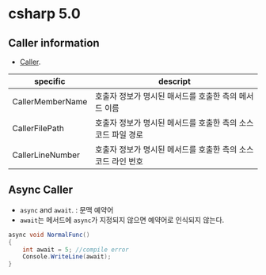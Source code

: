 # csharp 5.0

## Caller information

- [Caller](./CallerEx.cs). 

|specific|descript|
|---|---|
|CallerMemberName|호출자 정보가 명시된 매서드를 호출한 측의 메서드 이름|
|CallerFilePath|호출자 정보가 명시된 메서드를 호출한 측의 소스코드 파일 경로 |
|CallerLineNumber|호출자 정보가 명시된 메서드를 호출한 측의 소스코드 라인 번호 |

## Async Caller

- `async` and `await`. : 문맥 예약어 
- `await`는 메서드에 `async`가 지정되지 않으면 예약어로 인식되지 않는다. 

```csharp
async void NormalFunc()
{
    int await = 5; //compile error
    Console.WriteLine(await);
}

```
